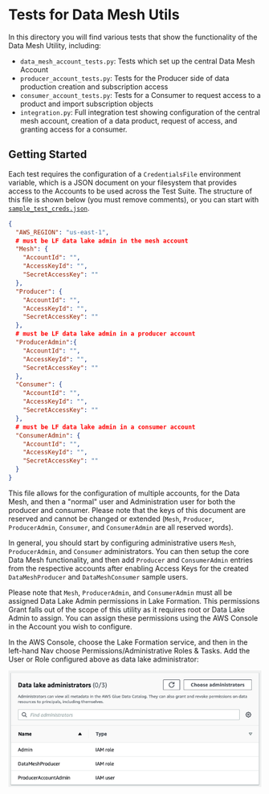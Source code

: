 # Tests for Data Mesh Utils

In this directory you will find various tests that show the functionality of the Data Mesh Utility, including:

* `data_mesh_account_tests.py`: Tests which set up the central Data Mesh Account
* `producer_account_tests.py`: Tests for the Producer side of data production creation and subscription access
* `consumer_account_tests.py`: Tests for a Consumer to request access to a product and import subscription objects
* `integration.py`: Full integration test showing configuration of the central mesh account, creation of a data product, request of access, and granting access for a consumer.

## Getting Started

Each test requires the configuration of a `CredentialsFile` environment variable, which is a JSON document on your 
filesystem that provides access to the Accounts to be used across the Test Suite. The structure of this file is shown 
below (you must remove comments), or you can start with [`sample_test_creds.json`](sample_test_creds.json).

```json
{
  "AWS_REGION": "us-east-1",
  # must be LF data lake admin in the mesh account
  "Mesh": {
    "AccountId": "",
    "AccessKeyId": "",
    "SecretAccessKey": ""
  },
  "Producer": {
    "AccountId": "",
    "AccessKeyId": "",
    "SecretAccessKey": ""
  },
  # must be LF data lake admin in a producer account
  "ProducerAdmin":{
    "AccountId": "",
    "AccessKeyId": "",
    "SecretAccessKey": ""
  },
  "Consumer": {
    "AccountId": "",
    "AccessKeyId": "",
    "SecretAccessKey": ""
  },
  # must be LF data lake admin in a consumer account
  "ConsumerAdmin": {
    "AccountId": "",
    "AccessKeyId": "",
    "SecretAccessKey": ""
  }
}
```

This file allows for the configuration of multiple accounts, for the Data Mesh, and then a "normal" user and Administration
user for both the producer and consumer. Please note that the keys of this document are reserved and cannot be changed or extended
(`Mesh`, `Producer`, `ProducerAdmin`, `Consumer`, and `ConsumerAdmin` are all reserved words).

In general, you should start by configuring administrative users `Mesh`, `ProducerAdmin`, and `Consumer` administrators. You can then
setup the core Data Mesh functionality, and then add `Producer` and `ConsumerAdmin` entries from the respective accounts after
enabling Access Keys for the created `DataMeshProducer` and `DataMeshConsumer` sample users.

Please note that `Mesh`, `ProducerAdmin`, and `ConsumerAdmin` must all be assigned Data Lake Admin permissions in Lake Formation. This permissions
Grant falls out of the scope of this utility as it requires root or Data Lake Admin to assign. You can assign these permissions using the
AWS Console in the Account you wish to configure.

In the AWS Console, choose the Lake Formation service, and then in the left-hand Nav choose Permissions/Administrative Roles & Tasks. Add the User or Role
configured above as data lake administrator:

![data lake admin](data-lake-admin.png)